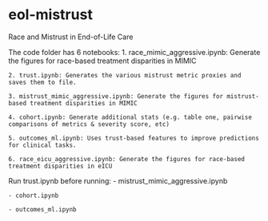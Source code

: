 # eol-mistrust
Race and Mistrust in End-of-Life Care

The code folder has 6 notebooks:
	1. race_mimic_aggressive.ipynb: Generate the figures for race-based treatment disparities in MIMIC

	2. trust.ipynb: Generates the various mistrust metric proxies and saves them to file.

	3. mistrust_mimic_aggressive.ipynb: Generate the figures for mistrust-based treatment disparities in MIMIC

	4. cohort.ipynb: Generate additional stats (e.g. table one, pairwise comparisons of metrics & severity score, etc)

	5. outcomes_ml.ipynb: Uses trust-based features to improve predictions for clinical tasks.

	6. race_eicu_aggressive.ipynb: Generate the figures for race-based treatment disparities in eICU


Run trust.ipynb before running:
	- mistrust_mimic_aggressive.ipynb

	- cohort.ipynb

	- outcomes_ml.ipynb
